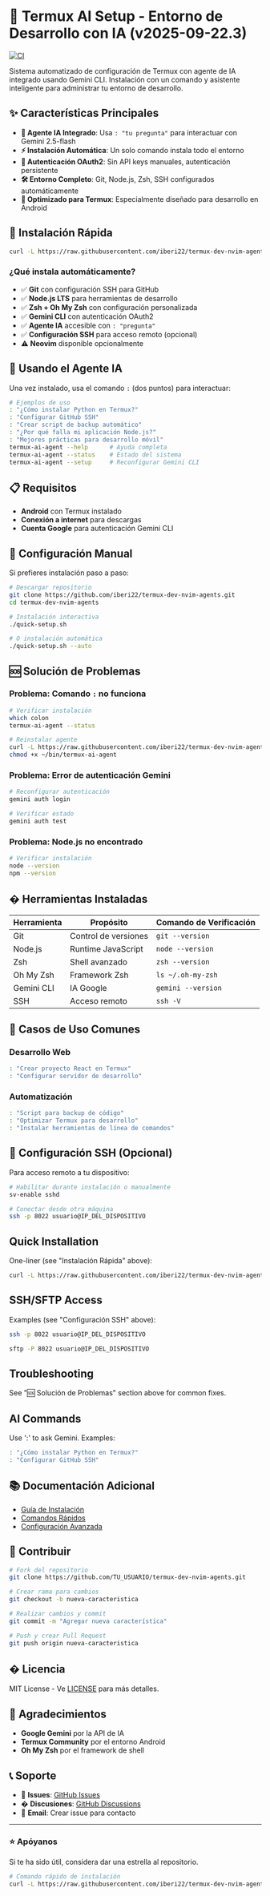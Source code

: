 # 🚀 Termux AI Setup - Entorno de Desarrollo con IA (v2025-09-22.3)

[![CI](https://github.com/iberi22/termux-dev-nvim-agents/actions/workflows/ci.yml/badge.svg)](https://github.com/iberi22/termux-dev-nvim-agents/actions/workflows/ci.yml)

Sistema automatizado de configuración de Termux con agente de IA integrado usando Gemini CLI. Instalación con un comando y asistente inteligente para administrar tu entorno de desarrollo.

## ✨ Características Principales

- **🤖 Agente IA Integrado**: Usa `: "tu pregunta"` para interactuar con Gemini 2.5-flash
- **⚡ Instalación Automática**: Un solo comando instala todo el entorno
- **🔐 Autenticación OAuth2**: Sin API keys manuales, autenticación persistente
- **🛠️ Entorno Completo**: Git, Node.js, Zsh, SSH configurados automáticamente
- **📱 Optimizado para Termux**: Especialmente diseñado para desarrollo en Android

## 🚀 Instalación Rápida

```bash
curl -L https://raw.githubusercontent.com/iberi22/termux-dev-nvim-agents/main/install.sh | bash
```

### ¿Qué instala automáticamente?

- ✅ **Git** con configuración SSH para GitHub
- ✅ **Node.js LTS** para herramientas de desarrollo
- ✅ **Zsh + Oh My Zsh** con configuración personalizada
- ✅ **Gemini CLI** con autenticación OAuth2
- ✅ **Agente IA** accesible con `: "pregunta"`
- ✅ **Configuración SSH** para acceso remoto (opcional)
- ⚠️ **Neovim** disponible opcionalmente

## 🤖 Usando el Agente IA

Una vez instalado, usa el comando `:` (dos puntos) para interactuar:

```bash
# Ejemplos de uso
: "¿Cómo instalar Python en Termux?"
: "Configurar GitHub SSH"
: "Crear script de backup automático"
: "¿Por qué falla mi aplicación Node.js?"
: "Mejores prácticas para desarrollo móvil"
termux-ai-agent --help      # Ayuda completa
termux-ai-agent --status    # Estado del sistema
termux-ai-agent --setup     # Reconfigurar Gemini CLI
```

## 📋 Requisitos

- **Android** con Termux instalado
- **Conexión a internet** para descargas
- **Cuenta Google** para autenticación Gemini CLI

## 🔧 Configuración Manual

Si prefieres instalación paso a paso:

```bash
# Descargar repositorio
git clone https://github.com/iberi22/termux-dev-nvim-agents.git
cd termux-dev-nvim-agents

# Instalación interactiva
./quick-setup.sh

# O instalación automática
./quick-setup.sh --auto
```

## 🆘 Solución de Problemas

### Problema: Comando `:` no funciona

```bash
# Verificar instalación
which colon
termux-ai-agent --status

# Reinstalar agente
curl -L https://raw.githubusercontent.com/iberi22/termux-dev-nvim-agents/main/termux-ai-agent.sh -o ~/bin/termux-ai-agent
chmod +x ~/bin/termux-ai-agent
```

### Problema: Error de autenticación Gemini

```bash
# Reconfigurar autenticación
gemini auth login

# Verificar estado
gemini auth test
```

### Problema: Node.js no encontrado

```bash
# Verificar instalación
node --version
npm --version
```

## �️ Herramientas Instaladas

| Herramienta | Propósito | Comando de Verificación |
|-------------|-----------|------------------------|
| Git | Control de versiones | `git --version` |
| Node.js | Runtime JavaScript | `node --version` |
| Zsh | Shell avanzado | `zsh --version` |
| Oh My Zsh | Framework Zsh | `ls ~/.oh-my-zsh` |
| Gemini CLI | IA Google | `gemini --version` |
| SSH | Acceso remoto | `ssh -V` |

## 🎯 Casos de Uso Comunes

### Desarrollo Web
```bash
: "Crear proyecto React en Termux"
: "Configurar servidor de desarrollo"
```

### Automatización

```bash
: "Script para backup de código"
: "Optimizar Termux para desarrollo"
: "Instalar herramientas de línea de comandos"
```

## 🔐 Configuración SSH (Opcional)

Para acceso remoto a tu dispositivo:

```bash
# Habilitar durante instalación o manualmente
sv-enable sshd

# Conectar desde otra máquina
ssh -p 8022 usuario@IP_DEL_DISPOSITIVO
```

## Quick Installation

One-liner (see "Instalación Rápida" above):

```bash
curl -L https://raw.githubusercontent.com/iberi22/termux-dev-nvim-agents/main/install.sh | bash
```

## SSH/SFTP Access

Examples (see "Configuración SSH" above):

```bash
ssh -p 8022 usuario@IP_DEL_DISPOSITIVO
```

```bash
sftp -P 8022 usuario@IP_DEL_DISPOSITIVO
```

## Troubleshooting

See "🆘 Solución de Problemas" section above for common fixes.

## AI Commands

Use ':' to ask Gemini. Examples:

```bash
: "¿Cómo instalar Python en Termux?"
: "Configurar GitHub SSH"
```

## 📚 Documentación Adicional

- [Guía de Instalación](./INSTALLATION_TUTORIAL.md)
- [Comandos Rápidos](./QUICK_COMMANDS.md)
- [Configuración Avanzada](./SETUP_GUIDE.md)

## 🤝 Contribuir

```bash
# Fork del repositorio
git clone https://github.com/TU_USUARIO/termux-dev-nvim-agents.git

# Crear rama para cambios
git checkout -b nueva-caracteristica

# Realizar cambios y commit
git commit -m "Agregar nueva característica"

# Push y crear Pull Request
git push origin nueva-caracteristica
```

## � Licencia

MIT License - Ve [LICENSE](./LICENSE) para más detalles.

## 🙏 Agradecimientos

- **Google Gemini** por la API de IA
- **Termux Community** por el entorno Android
- **Oh My Zsh** por el framework de shell

## 📞 Soporte

- 🐛 **Issues**: [GitHub Issues](https://github.com/iberi22/termux-dev-nvim-agents/issues)
- � **Discusiones**: [GitHub Discussions](https://github.com/iberi22/termux-dev-nvim-agents/discussions)
- 📧 **Email**: Crear issue para contacto

---

### ⭐ Apóyanos

Si te ha sido útil, considera dar una estrella al repositorio.

```bash
# Comando rápido de instalación
curl -L https://raw.githubusercontent.com/iberi22/termux-dev-nvim-agents/main/install.sh | bash
```
